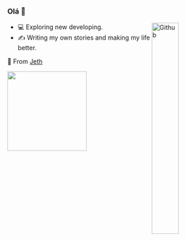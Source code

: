 ### Olá 👋

<img width="35%" align="right" alt="Github" src="http://pa1.narvii.com/6502/0b33f08f63ed744107edc462c3a340c8cdae5a40_00.gif" />

- 💻 Exploring new developing. 
- ✍️ Writing my own stories and making my life better.

📌 From [Jeth](https://github.com/Jeth-Discord)

<a href="https://github.com/Nikii-Discord">
  <img height="180em" src="https://github-readme-stats.vercel.app/api?username=Nikii-Discord&theme=midnight&show_icons=true" />
</a>
